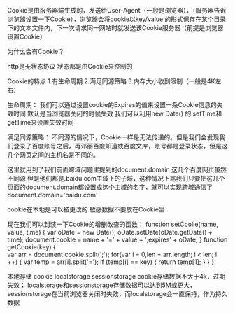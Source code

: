 Cookie是由服务器端生成的，发送给User-Agent（一般是浏览器），（服务器告诉浏览器设置一下Cookie），浏览器会将cookie以key/value 的形式保存在某个目录下的文本文件内，下一次请求同一网站时就发送该Cookie服务器（前提是浏览器设置Cookie）

为什么会有Cookie？

http是无状态协议  状态都是由Cookie来控制的

Cookie的特点
1.有生命周期
2.满足同源策略
3.内存大小收到限制（一般是4K左右）

生命周期：
我们可以通过设置cookie的Expires的值来设置一条Cookie信息的失效时间   默认是当浏览器关闭的时候失效
我们可以利用new Date() 的 setTime和getTime来设置失效时间

满足同源策略：
不同源的情况下，Cookie一样是无法传递的。但是我们会发现我们登录了百度账号之后，再邓丽百度知道或百度文库，账号都是登录状态，但是这几个网页之间的主机名是不同的。

这里就用到了我们前面跨域问题里提到的document.domain
这几个百度网页虽然不同源  但是他们都是.baidu.com主域下的子域，这种情况下骂我们只要把这几个页面的document.domain都设置成这个主域的名字，就可以实现跨域通信了
document.domain='baidu.com'

cookie在本地是可以被更改的   敏感数据不要放在Cookie里

现在我们可以封装一下Cookie的增删改查的函数：
function setCoolie(name, value, time) {
    var oDate = new Date();
    oDate.setDate(oDate.getDate() + time);
    document.cookie = name + '=' + value + ';expires' + oDate;
}
function getCookie(key) {    
    var arr = document.cookie.split(';');
    for(var i = 0,len = arr.length; i < len; i ++) {
        var temp = arr[i].split('=');
        if (temp[i] == key) {
            return temp[1];
         }
    }
}

本地存储  cookie localstorage sessionstorage
cookie存储数据不大于4k，过期失效；
localstorage和sessionstorage存储数据可以达到5M或更大，sessionstorage在当前浏览器关闭时失效，而localstorage会一直保持，作为持久数据
